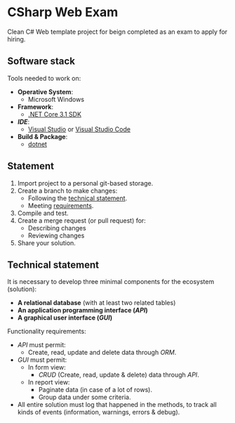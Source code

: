 # CSharp Web Exam

Clean C# Web template project for beign completed as an exam to apply for hiring.

## Software stack

Tools needed to work on:

- **Operative System**:
  - Microsoft Windows
- **Framework**:
  - [.NET Core 3.1 SDK](https://dotnet.microsoft.com/en-us/download)
- ***IDE***:
  - [Visual Studio](https://visualstudio.microsoft.com/) or [Visual Studio Code](https://code.visualstudio.com/)
- **Build & Package**:
  - [dotnet](https://learn.microsoft.com/en-us/dotnet/core/tools/dotnet-publish)

## Statement

1. Import project to a personal git-based storage.
1. Create a branch to make changes:
   - Following the [technical statement](#technical-statement).
   - Meeting [requirements](requirements.md).
1. Compile and test.
1. Create a merge request (or pull request) for:
   - Describing changes
   - Reviewing changes
1. Share your solution.

## Technical statement

It is necessary to develop three minimal components for the ecosystem (solution):

- **A relational database** (with at least two related tables)
- **An application programming interface (*API*)**
- **A graphical user interface (*GUI*)**

Functionality requirements:

- *API* must permit:
  - Create, read, update and delete data through *ORM*.
- *GUI* must permit:
  - In form view:
    - *CRUD* (Create, read, update & delete) data through *API*.
  - In report view:
    - Paginate data (in case of a lot of rows).
    - Group data under some criteria.
- All entire solution must log that happened in the methods, to track all kinds of events (information, warnings, errors & debug).

